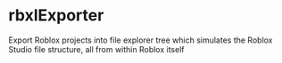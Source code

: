 # rbxlExporter
Export Roblox projects into file explorer tree which simulates the Roblox Studio file structure, all from within Roblox itself
